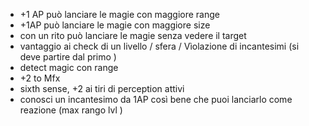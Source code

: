 - +1 AP può lanciare le magie con maggiore range
- +1AP può lanciare le magie con maggiore size
- con un rito può lanciare le magie senza vedere il target
- vantaggio ai check di un livello / sfera / Vìolazione di incantesimi (si deve partire dal primo )
- detect magic con range
- +2 to Mfx
- sixth sense, +2 ai tiri di perception attivi
- conosci un incantesimo da 1AP così bene che puoi lanciarlo come reazione (max rango lvl )

